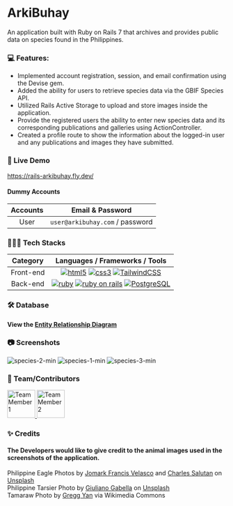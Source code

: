 # ArkiBuhay
An application built with Ruby on Rails 7 that archives and provides public data on species found in the Philippines.

### 💻 Features:
* Implemented account registration, session, and email confirmation using the Devise gem.
* Added the ability for users to retrieve species data via the GBIF Species API.
* Utilized Rails Active Storage to upload and store images inside the application.
* Provide the registered users the ability to enter new species data and its corresponding publications and galleries using ActionController.
* Created a profile route to show the information about the logged-in user and any publications and images they have submitted.


### 🚀 Live Demo
https://rails-arkibuhay.fly.dev/

#### Dummy Accounts
Accounts    | Email & Password
:---------: | :-------------------------------:
User        | `user@arkibuhay.com` / password

### 👨🏽‍💻 Tech Stacks

Category    | Languages / Frameworks / Tools
:---------: | :-------------------------------:
Front-end   | [![html5](https://upload.wikimedia.org/wikipedia/commons/thumb/3/38/HTML5_Badge.svg/64px-HTML5_Badge.svg.png)][1] [![css3](https://upload.wikimedia.org/wikipedia/commons/thumb/6/62/CSS3_logo.svg/64px-CSS3_logo.svg.png)][2] [![TailwindCSS](https://upload.wikimedia.org/wikipedia/commons/thumb/d/d5/Tailwind_CSS_Logo.svg/64px-Tailwind_CSS_Logo.svg.png)][6] 
Back-end    | [![ruby](https://upload.wikimedia.org/wikipedia/commons/thumb/7/73/Ruby_logo.svg/64px-Ruby_logo.svg.png)][3] [![ruby on rails](https://upload.wikimedia.org/wikipedia/commons/thumb/6/62/Ruby_On_Rails_Logo.svg/170px-Ruby_On_Rails_Logo.svg.png)][4] [![PostgreSQL](https://upload.wikimedia.org/wikipedia/commons/thumb/2/29/Postgresql_elephant.svg/64px-Postgresql_elephant.svg.png)][5]

### 🛠 Database
#### View the [Entity Relationship Diagram](https://github.com/luhluh-17/species-app/blob/main/erd/species_erd.png)

### 📷 Screenshots
![species-2-min](https://user-images.githubusercontent.com/33846123/204165723-80b8001e-7c40-4f7e-9dba-ef96ebc8f351.png)
![species-1-min](https://user-images.githubusercontent.com/33846123/204165719-faf2d6f1-22b6-4ee3-a09c-59c621907aff.png)
![species-3-min](https://user-images.githubusercontent.com/33846123/204165728-a8752f1a-c689-4ee1-9b4a-7c4c57beaf64.png)

### 👥 Team/Contributors
<a href="https://github.com/luhluh-17">
  <img src="https://avatars.githubusercontent.com/u/33846123?v=4" alt="Team Member 1" style="height: 64px; width:64px"/>
</a>
<a href="https://github.com/dvdlvll">
  <img src="https://avatars.githubusercontent.com/u/102253510?v=4" alt="Team Member 2" style="height: 64px; width:64px"/>
</a>

### ✨ Credits
#### The Developers would like to give credit to the animal images used in the screenshots of the application.
Philippine Eagle Photos by [Jomark Francis Velasco][7] and [Charles Salutan][8] on [Unsplash][9]  
Philippine Tarsier Photo by [Giuliano Gabella][10] on [Unsplash][11]  
Tamaraw Photo by [Gregg Yan][12] via Wikimedia Commons

<!-- Links -->
[1]: https://developer.mozilla.org/en-US/docs/Glossary/HTML5
[2]: https://developer.mozilla.org/en-US/docs/Web/CSS
[3]: https://www.ruby-lang.org/en/
[4]: https://rubyonrails.org/
[5]: https://www.postgresql.org/
[6]: https://tailwindcss.com/
[7]: https://unsplash.com/@jomfrancis11
[8]: https://unsplash.com/@sarls
[9]: https://unsplash.com/s/photos/philippine-eagle
[10]: https://unsplash.com/@ggabella91
[11]: https://unsplash.com/s/photos/philippine-tarsier
[12]: https://commons.wikimedia.org/wiki/File:Bubalus_mindorensis_by_Gregg_Yan_01.jpg

